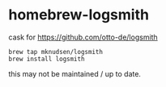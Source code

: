 # homebrew-logsmith

cask for https://github.com/otto-de/logsmith

```
brew tap mknudsen/logsmith
brew install logsmith
```

this may not be maintained / up to date.
